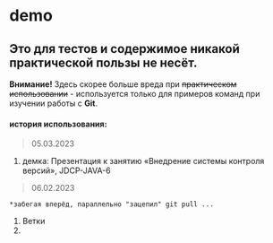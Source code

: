# demo
## Это для тестов и содержимое никакой практической пользы не несёт.
**Внимание!** Здесь скорее больше вреда при ~~практическом использовании~~ - используется только для примеров команд при изучении работы с **Git**.

#### история использования:
> 05.03.2023
1. демка: Презентация к занятию «Внедрение системы контроля версий», JDCP-JAVA-6
> 06.02.2023

  `*забегая вперёд, параллельно "зацепил" git pull ...`
1. Ветки
2. 
